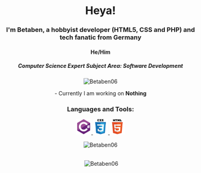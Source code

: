<h1 align="center">Heya!</h1>
<h3 align="center">I'm Betaben, a hobbyist developer (HTML5, CSS and PHP) and tech fanatic from Germany</h3>
<h4 align="center">He/Him</h4>
<h5 align="center">Computer Science Expert Subject Area: Software Development</h5>
<p align="center"> <img src="https://komarev.com/ghpvc/?username=Betaben06&label=Profile%20views&color=0e75b6&style=flat" alt="Betaben06" /> </p>

<p align="center">- Currently I am working on <b> Nothing </b>  </p>

<h3 align="center">Languages and Tools:</h3>
<p align="center"> <a href="https://www.w3schools.com/cs/" target="_blank" rel="noreferrer"> <img src="https://raw.githubusercontent.com/devicons/devicon/master/icons/csharp/csharp-original.svg" alt="csharp" width="40" height="40"/> </a> <a href="https://www.w3schools.com/css/" target="_blank" rel="noreferrer"> <img src="https://raw.githubusercontent.com/devicons/devicon/master/icons/css3/css3-original-wordmark.svg" alt="css3" width="40" height="40"/> </a> <a href="https://www.w3.org/html/" target="_blank" rel="noreferrer"> <img src="https://raw.githubusercontent.com/devicons/devicon/master/icons/html5/html5-original-wordmark.svg" alt="html5" width="40" height="40"/> </a> <a> </a></p>

<div align="center"><img align="center" src="https://github-readme-stats.vercel.app/api/top-langs?username=Betaben06&theme=omni&show_icons=true&locale=en&layout=default&hide_border=true" alt="Betaben06" /></div>
<br>
<div align="center"><p>&nbsp;<img align="center" src="https://github-readme-stats.vercel.app/api?username=Betaben06&theme=omni&show_icons=true&locale=en&hide_border=true" alt="Betaben06" /></p></div>
